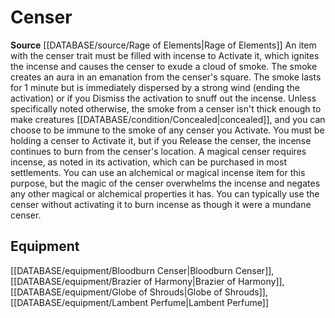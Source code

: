 ﻿---
id: '500'
name: Censer
rarity: Common
rus_type_level: null
source: '[[DATABASE/source/Rage of Elements|Rage of Elements]]'
trait:
- Censer
type: Trait

---
# Censer

**Source** [[DATABASE/source/Rage of Elements|Rage of Elements]]
An item with the censer trait must be filled with incense to Activate it, which ignites the incense and causes the censer to exude a cloud of smoke. The smoke creates an aura in an emanation from the censer's square. The smoke lasts for 1 minute but is immediately dispersed by a strong wind (ending the activation) or if you Dismiss the activation to snuff out the incense. Unless specifically noted otherwise, the smoke from a censer isn't thick enough to make creatures [[DATABASE/condition/Concealed|concealed]], and you can choose to be immune to the smoke of any censer you Activate. You must be holding a censer to Activate it, but if you Release the censer, the incense continues to burn from the censer's location.
 A magical censer requires incense, as noted in its activation, which can be purchased in most settlements. You can use an alchemical or magical incense item for this purpose, but the magic of the censer overwhelms the incense and negates any other magical or alchemical properties it has. You can typically use the censer without activating it to burn incense as though it were a mundane censer.

## Equipment

[[DATABASE/equipment/Bloodburn Censer|Bloodburn Censer]], [[DATABASE/equipment/Brazier of Harmony|Brazier of Harmony]], [[DATABASE/equipment/Globe of Shrouds|Globe of Shrouds]], [[DATABASE/equipment/Lambent Perfume|Lambent Perfume]]